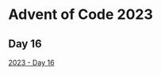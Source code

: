 # Advent of Code 2023

## Day 16

[2023 - Day 16](https://adventofcode.com/2023/day/16 "Advent of Code 2023 Day 16")